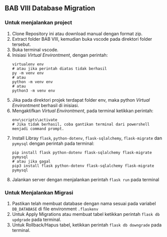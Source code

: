 ## BAB VIII Database Migration

### Untuk menjalankan project
1. Clone Repository ini atau download manual dengan format zip.
2. Extract folder BAB VIII, kemudian buka vscode pada direktori folder tersebut.
3. Buka terminal vscode.
4. Inisiasi *Virtual Environtment*, dengan perintah:
    ```shell
    virtualenv env
    # atau jika perintah diatas tidak berhasil
    py -m venv env 
    # atau
    python -m venv env
    # atau
    python3 -m venv env
    ```
5. Jika pada direktori projek terdapat folder env, maka python *Virtual Environtment* berhasil di inisiasi.
6. Mengaktifkan *Virtual Environtment*, pada terminal ketikkan perintah:
    ```shell
    env\scripts\activate
    # Jika tidak berhasil, coba gantikan terminal dari powershell menjadi command prompt.
    ```
7. Install Libray `flask`, `python-dotenv`, `flask-sqlalchemy`, `flask-migrate` dan `pymysql`  dengan perintah pada terminal:
    ```shell
    pip install flask python-dotenv flask-sqlalchemy flask-migrate pymysql
    # atau jika gagal
    pip3 install flask python-dotenv flask-sqlalchemy flask-migrate pymysql
    ```
8. Jalankan server dengan menjalankan perintah `flask run` pada terminal

### Untuk Menjalankan Migrasi
1. Pastikan telah membuat database dengan nama sesuai pada variabel `DB_DATABASE` di file environment `.flaskenv`
2. Untuk Apply Migrations atau membuat tabel ketikkan perintah `flask db updgrade` pada terminal.
3. Untuk Rollback/Hapus tabel, ketikkan perintah `flask db downgrade` pada terminal.